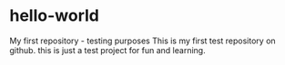 # hello-world
My first repository - testing purposes
This is my first test repository on github.  this is just a test project for fun and learning.
